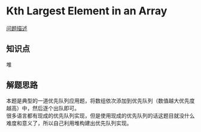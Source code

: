 # Kth Largest Element in an Array

[问题描述](https://leetcode.com/problems/kth-largest-element-in-an-array/)

## 知识点

堆

## 解题思路

本题是典型的一道优先队列应用题，将数组依次添加到优先队列（数值越大优先度越高）中，然后逐个出队即可。  
很多语言都有现成的优先队列实现，但是使用现成的优先队列的话这题目就没什么难度和意义了，所以自己利用堆构建出优先队列实现。
